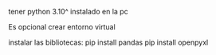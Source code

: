 tener python 3.10^ instalado en la pc

Es opcional crear entorno virtual

instalar las bibliotecas:
pip install pandas
pip install openpyxl


